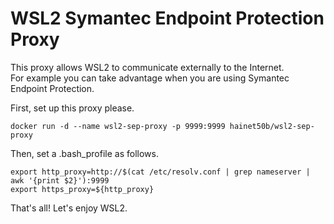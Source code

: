 # WSL2 Symantec Endpoint Protection Proxy

This proxy allows WSL2 to communicate externally to the Internet.  
For example you can take advantage when you are using Symantec Endpoint Protection.

First, set up this proxy please.
```
docker run -d --name wsl2-sep-proxy -p 9999:9999 hainet50b/wsl2-sep-proxy
```

Then, set a .bash_profile as follows.
```
export http_proxy=http://$(cat /etc/resolv.conf | grep nameserver | awk '{print $2}'):9999
export https_proxy=${http_proxy}
```

That's all! Let's enjoy WSL2.
